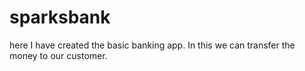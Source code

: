 # sparksbank
here I have created the basic banking app.
In this we can transfer the money to our customer.
